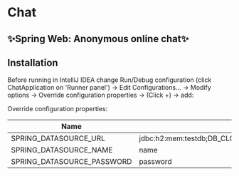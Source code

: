 # Chat
## ✨Spring Web: Anonymous online chat✨

## Installation

Before running in IntelliJ IDEA change Run/Debug configuration (click ChatApplication on 'Runner panel') -> Edit Configurations... -> Modify options -> Override configuration properties -> (Click +) -> add:

Override configuration properties:

| Name                       | Value (for example)                                                                                                                         |
|----------------------------|---------------------------------------------------------------------------------------------------------------------------------|
| SPRING_DATASOURCE_URL      | jdbc:h2:mem:testdb;DB_CLOSE_DELAY=-1;DB_CLOSE_ON_EXIT=FALSE;AUTO_RECONNECT=TRUE;MODE=MYSQL;
| SPRING_DATASOURCE_NAME     | name                                                                                                                            
| SPRING_DATASOURCE_PASSWORD | password                                                                                                                            



